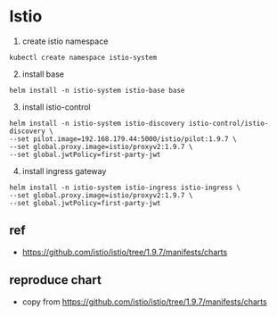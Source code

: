 # Istio

1. create istio namespace
```
kubectl create namespace istio-system
```

2. install base
```
helm install -n istio-system istio-base base
```

3. install istio-control
```
helm install -n istio-system istio-discovery istio-control/istio-discovery \
--set pilot.image=192.168.179.44:5000/istio/pilot:1.9.7 \
--set global.proxy.image=istio/proxyv2:1.9.7 \
--set global.jwtPolicy=first-party-jwt
```

4. install ingress gateway
```
helm install -n istio-system istio-ingress istio-ingress \
--set global.proxy.image=istio/proxyv2:1.9.7 \
--set global.jwtPolicy=first-party-jwt
```

## ref
- https://github.com/istio/istio/tree/1.9.7/manifests/charts

## reproduce chart
- copy from https://github.com/istio/istio/tree/1.9.7/manifests/charts